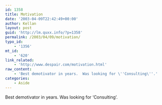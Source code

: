 ```yaml
---
id: 1358
title: Motivation
date: '2003-04-09T22:42:49+00:00'
author: Kellan
layout: post
guid: 'http://lm.quxx.info/?p=1358'
permalink: /2003/04/09/motivation/
typo_id:
    - '1356'
mt_id:
    - '620'
link_related:
    - 'http://www.despair.com/motivation.html'
raw_content:
    - 'Best demotivator in years.  Was looking for \''Consulting\''.'
categories:
    - Aside
---
```


Best demotivator in years. Was looking for ‘Consulting’.